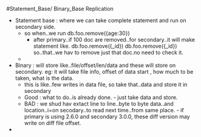 #Statement_Base/ Binary_Base  Replication
 - Statement base : where we can take complete statement and run on secondary side.
   - so when..we run db.foo.remove({age:30})
     - after primary..if 100 doc are removed..for secondary..it will make statement like.
          db.foo.remove({_id})
          db.foo.remove({_id})
       so..that..we hav to remove just that doc.no need to check it.
   - 
 - Binary : will store like..file/offset/len/data and these will store on secondary.
   eg: it will take file info, offset of data start , how much to be taken, what is the data.
   - this is like..few writes in data file, so take that..data and store it in secondary
   - Good : what to do..is already done.
            - just take data and store.
   - BAD : we shud hav extact line to line..byte to byte data..and location..i=on secodary..to read next time..from same place.
          - if primary is using 2.6.0 and secondary 3.0.0, these diff version may write on diff file offset.	
 -   

